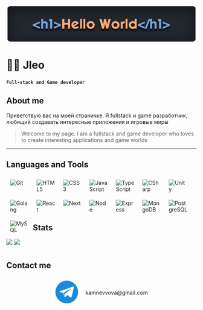 <div align ='center'>
  <a href='https://github.com/mynickleo'>
    <img src='./images/header.png' alt='Логотип профиля' />
  </a>
</div>

# 🏄‍♂️ Jleo

**`Full-stack and Game developer`**

## About me
Приветствую вас на моей страничке. Я fullstack и game разработчик, любящий создавать интересные приложения и игровые миры
> Welcome to my page. I am a fullstack and game developer who loves to create interesting applications and game worlds

---

## Languages and Tools

<p>
<img align="left" alt="Git" width="50px" style="margin:10px;" src="https://cdn.jsdelivr.net/gh/devicons/devicon@latest/icons/git/git-original-wordmark.svg" />
<img align="left" alt="HTML5" width="50px" style="margin:10px;" src="https://cdn.jsdelivr.net/gh/devicons/devicon@latest/icons/html5/html5-original-wordmark.svg" />
<img align="left" alt="CSS3" width="50px" style="margin:10px;" src="https://cdn.jsdelivr.net/gh/devicons/devicon@latest/icons/css3/css3-original-wordmark.svg" />
<img align="left" alt="JavaScript" width="50px" style="margin:10px;" src="https://cdn.jsdelivr.net/gh/devicons/devicon@latest/icons/javascript/javascript-original.svg" />
<img align="left" alt="TypeScript" width="50px" style="margin:10px;" src="https://cdn.jsdelivr.net/gh/devicons/devicon@latest/icons/typescript/typescript-original.svg" />
<img align="left" alt="CSharp" width="50px" style="margin:10px;" src="https://cdn.jsdelivr.net/gh/devicons/devicon@latest/icons/csharp/csharp-original.svg" />
<img align="left" alt="Unity" width="50px" style="margin:10px;" src="https://cdn.jsdelivr.net/gh/devicons/devicon@latest/icons/unity/unity-original.svg" />
<img align="left" alt="Golang" width="50px" style="margin:10px;" src="https://cdn.jsdelivr.net/gh/devicons/devicon@latest/icons/go/go-original-wordmark.svg" />
<img align="left" alt="React" width="50px" style="margin:10px;" src="https://cdn.jsdelivr.net/gh/devicons/devicon@latest/icons/react/react-original-wordmark.svg" />
<img align="left" alt="Next" width="50px" style="margin:10px;" src="https://cdn.jsdelivr.net/gh/devicons/devicon@latest/icons/nextjs/nextjs-original.svg" />
<img align="left" alt="Node" width="50px" style="margin:10px;" src="https://cdn.jsdelivr.net/gh/devicons/devicon@latest/icons/nodejs/nodejs-original-wordmark.svg" />
<img align="left" alt="Express" width="50px" style="margin:10px;" src="https://cdn.jsdelivr.net/gh/devicons/devicon@latest/icons/express/express-original.svg" />
<img align="left" alt="MongoDB" width="50px" style="margin:10px;" src="https://cdn.jsdelivr.net/gh/devicons/devicon@latest/icons/mongodb/mongodb-original-wordmark.svg" />
<img align="left" alt="PostgreSQL" width="50px" style="margin:10px;" src="https://cdn.jsdelivr.net/gh/devicons/devicon@latest/icons/postgresql/postgresql-original-wordmark.svg" />
<img align="left" alt="MySQL" width="50px" style="margin:10px;" src="https://cdn.jsdelivr.net/gh/devicons/devicon@latest/icons/mysql/mysql-original-wordmark.svg" />
</p>

<br />
<br />
<br />
<br />
<br />

#


## Stats

![](https://github-profile-summary-cards.vercel.app/api/cards/repos-per-language?username=mynickleo&theme=github)
![](https://github-profile-summary-cards.vercel.app/api/cards/most-commit-language?username=mynickleo&theme=github)

#


## Contact me

<div align='center' style="display: flex; flex-direction: row; align-items: center; justify-content: center">
  <a style="margin: 10px;" href='https://t.me/johnnyserebr'><img src='./images/telegram.png' alt='Telegram' width='60' height=auto></a>
  <div style="margin: 10px;">kamnevvova@gmail.com</div>
</div>